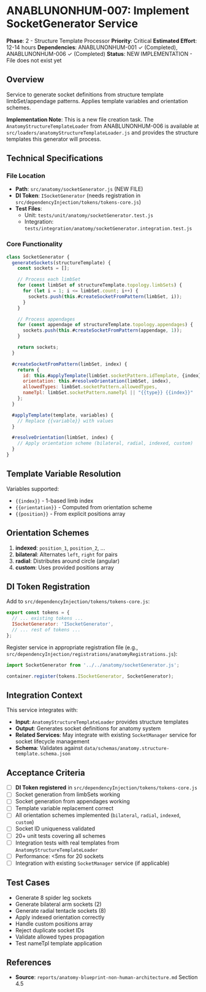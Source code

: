 # ANABLUNONHUM-007: Implement SocketGenerator Service

**Phase**: 2 - Structure Template Processor
**Priority**: Critical
**Estimated Effort**: 12-14 hours
**Dependencies**: ANABLUNONHUM-001 ✓ (Completed), ANABLUNONHUM-006 ✓ (Completed)
**Status**: NEW IMPLEMENTATION - File does not exist yet

## Overview

Service to generate socket definitions from structure template limbSet/appendage patterns. Applies template variables and orientation schemes.

**Implementation Note**: This is a new file creation task. The `AnatomyStructureTemplateLoader` from ANABLUNONHUM-006 is available at `src/loaders/anatomyStructureTemplateLoader.js` and provides the structure templates this generator will process.

## Technical Specifications

### File Location
- **Path**: `src/anatomy/socketGenerator.js` (NEW FILE)
- **DI Token**: `ISocketGenerator` (needs registration in `src/dependencyInjection/tokens/tokens-core.js`)
- **Test Files**:
  - Unit: `tests/unit/anatomy/socketGenerator.test.js`
  - Integration: `tests/integration/anatomy/socketGenerator.integration.test.js`

### Core Functionality

```javascript
class SocketGenerator {
  generateSockets(structureTemplate) {
    const sockets = [];

    // Process each limbSet
    for (const limbSet of structureTemplate.topology.limbSets) {
      for (let i = 1; i <= limbSet.count; i++) {
        sockets.push(this.#createSocketFromPattern(limbSet, i));
      }
    }

    // Process appendages
    for (const appendage of structureTemplate.topology.appendages) {
      sockets.push(this.#createSocketFromPattern(appendage, 1));
    }

    return sockets;
  }

  #createSocketFromPattern(limbSet, index) {
    return {
      id: this.#applyTemplate(limbSet.socketPattern.idTemplate, {index}),
      orientation: this.#resolveOrientation(limbSet, index),
      allowedTypes: limbSet.socketPattern.allowedTypes,
      nameTpl: limbSet.socketPattern.nameTpl || "{{type}} {{index}}"
    };
  }

  #applyTemplate(template, variables) {
    // Replace {{variable}} with values
  }

  #resolveOrientation(limbSet, index) {
    // Apply orientation scheme (bilateral, radial, indexed, custom)
  }
}
```

## Template Variable Resolution

Variables supported:
- `{{index}}` - 1-based limb index
- `{{orientation}}` - Computed from orientation scheme
- `{{position}}` - From explicit positions array

## Orientation Schemes

1. **indexed**: `position_1`, `position_2`, ...
2. **bilateral**: Alternates `left`, `right` for pairs
3. **radial**: Distributes around circle (angular)
4. **custom**: Uses provided positions array

## DI Token Registration

Add to `src/dependencyInjection/tokens/tokens-core.js`:

```javascript
export const tokens = {
  // ... existing tokens ...
  ISocketGenerator: 'ISocketGenerator',
  // ... rest of tokens ...
};
```

Register service in appropriate registration file (e.g., `src/dependencyInjection/registrations/anatomyRegistrations.js`):

```javascript
import SocketGenerator from '../../anatomy/socketGenerator.js';

container.register(tokens.ISocketGenerator, SocketGenerator);
```

## Integration Context

This service integrates with:
- **Input**: `AnatomyStructureTemplateLoader` provides structure templates
- **Output**: Generates socket definitions for anatomy system
- **Related Services**: May integrate with existing `SocketManager` service for socket lifecycle management
- **Schema**: Validates against `data/schemas/anatomy.structure-template.schema.json`

## Acceptance Criteria

- [ ] **DI Token registered** in `src/dependencyInjection/tokens/tokens-core.js`
- [ ] Socket generation from limbSets working
- [ ] Socket generation from appendages working
- [ ] Template variable replacement correct
- [ ] All orientation schemes implemented (`bilateral`, `radial`, `indexed`, `custom`)
- [ ] Socket ID uniqueness validated
- [ ] 20+ unit tests covering all schemes
- [ ] Integration tests with real templates from `AnatomyStructureTemplateLoader`
- [ ] Performance: <5ms for 20 sockets
- [ ] Integration with existing `SocketManager` service (if applicable)

## Test Cases

- Generate 8 spider leg sockets
- Generate bilateral arm sockets (2)
- Generate radial tentacle sockets (8)
- Apply indexed orientation correctly
- Handle custom positions array
- Reject duplicate socket IDs
- Validate allowed types propagation
- Test nameTpl template application

## References

- **Source**: `reports/anatomy-blueprint-non-human-architecture.md` Section 4.5
